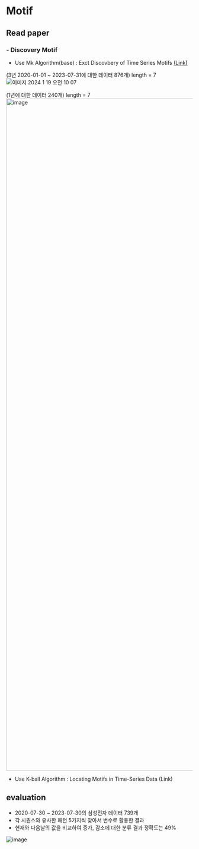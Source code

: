 # Motif
## Read paper
### - Discovery Motif
- Use Mk Algorithm(base) : Exct Discovbery of Time Series Motifs [(Link)](http://alumni.cs.ucr.edu/~mueen/pdf/EM.pdf)

(3년 2020-01-01 ~ 2023-07-31에 대한 데이터 876개) length = 7
![이미지 2024  1  19  오전 10 07](https://github.com/vsgyou/Motif/assets/105686490/ed73bbcb-4b51-40ff-91fe-543a682180ac)


(1년에 대한 데이터 240개) length = 7
<img width="1810" alt="image" src="https://github.com/vsgyou/Motif/assets/105686490/df806339-3830-4a81-8d6d-3b8b196b8e2b">

- Use K-ball Algorithm : Locating Motifs in Time-Series Data (Link)



## evaluation
- 2020-07-30 ~ 2023-07-30의 삼성전자 데이터 739개
- 각 시퀀스와 유사한 패턴 5가지씩 찾아서 변수로 활용한 결과
- 현재와 다음날의 값을 비교하여 증가, 감소에 대한 분류 결과 정확도는 49%
  
![image](https://github.com/vsgyou/Motif/assets/105686490/c704a594-dc5b-43b4-81f8-e1c2364df992)
